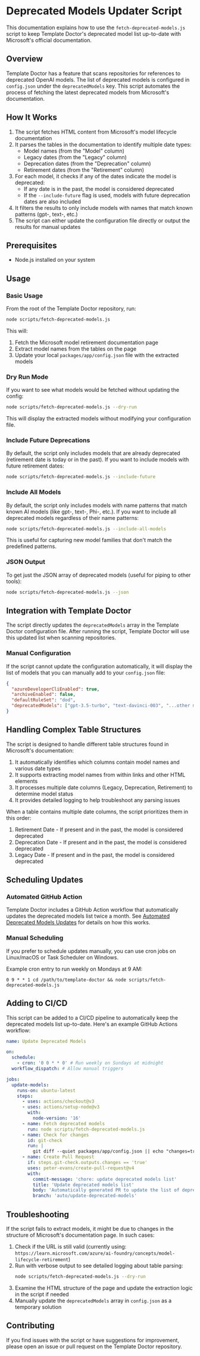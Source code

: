 # Deprecated Models Updater Script

This documentation explains how to use the `fetch-deprecated-models.js` script to keep Template Doctor's deprecated model list up-to-date with Microsoft's official documentation.

## Overview

Template Doctor has a feature that scans repositories for references to deprecated OpenAI models. The list of deprecated models is configured in `config.json` under the `deprecatedModels` key. This script automates the process of fetching the latest deprecated models from Microsoft's documentation.

## How It Works

1. The script fetches HTML content from Microsoft's model lifecycle documentation
2. It parses the tables in the documentation to identify multiple date types:
   - Model names (from the "Model" column)
   - Legacy dates (from the "Legacy" column)
   - Deprecation dates (from the "Deprecation" column)
   - Retirement dates (from the "Retirement" column)
3. For each model, it checks if any of the dates indicate the model is deprecated:
   - If any date is in the past, the model is considered deprecated
   - If the `--include-future` flag is used, models with future deprecation dates are also included
4. It filters the results to only include models with names that match known patterns (gpt-, text-, etc.)
5. The script can either update the configuration file directly or output the results for manual updates

## Prerequisites

- Node.js installed on your system

## Usage

### Basic Usage

From the root of the Template Doctor repository, run:

```bash
node scripts/fetch-deprecated-models.js
```

This will:

1. Fetch the Microsoft model retirement documentation page
2. Extract model names from the tables on the page
3. Update your local `packages/app/config.json` file with the extracted models

### Dry Run Mode

If you want to see what models would be fetched without updating the config:

```bash
node scripts/fetch-deprecated-models.js --dry-run
```

This will display the extracted models without modifying your configuration file.

### Include Future Deprecations

By default, the script only includes models that are already deprecated (retirement date is today or in the past). If you want to include models with future retirement dates:

```bash
node scripts/fetch-deprecated-models.js --include-future
```

### Include All Models

By default, the script only includes models with name patterns that match known AI models (like gpt-, text-, Phi-, etc.). If you want to include all deprecated models regardless of their name patterns:

```bash
node scripts/fetch-deprecated-models.js --include-all-models
```

This is useful for capturing new model families that don't match the predefined patterns.

### JSON Output

To get just the JSON array of deprecated models (useful for piping to other tools):

```bash
node scripts/fetch-deprecated-models.js --json
```

## Integration with Template Doctor

The script directly updates the `deprecatedModels` array in the Template Doctor configuration file. After running the script, Template Doctor will use this updated list when scanning repositories.

### Manual Configuration

If the script cannot update the configuration automatically, it will display the list of models that you can manually add to your `config.json` file:

```json
{
  "azureDeveloperCliEnabled": true,
  "archiveEnabled": false,
  "defaultRuleSet": "dod",
  "deprecatedModels": ["gpt-3.5-turbo", "text-davinci-003", "...other models..."]
}
```

## Handling Complex Table Structures

The script is designed to handle different table structures found in Microsoft's documentation:

1. It automatically identifies which columns contain model names and various date types
2. It supports extracting model names from within links and other HTML elements
3. It processes multiple date columns (Legacy, Deprecation, Retirement) to determine model status
4. It provides detailed logging to help troubleshoot any parsing issues

When a table contains multiple date columns, the script prioritizes them in this order:

1. Retirement Date - If present and in the past, the model is considered deprecated
2. Deprecation Date - If present and in the past, the model is considered deprecated
3. Legacy Date - If present and in the past, the model is considered deprecated

## Scheduling Updates

### Automated GitHub Action

Template Doctor includes a GitHub Action workflow that automatically updates the deprecated models list twice a month. See [Automated Deprecated Models Updates](./AUTOMATED_DEPRECATED_MODELS.md) for details on how this works.

### Manual Scheduling

If you prefer to schedule updates manually, you can use cron jobs on Linux/macOS or Task Scheduler on Windows.

Example cron entry to run weekly on Mondays at 9 AM:

```
0 9 * * 1 cd /path/to/template-doctor && node scripts/fetch-deprecated-models.js
```

## Adding to CI/CD

This script can be added to a CI/CD pipeline to automatically keep the deprecated models list up-to-date. Here's an example GitHub Actions workflow:

```yaml
name: Update Deprecated Models

on:
  schedule:
    - cron: '0 0 * * 0' # Run weekly on Sundays at midnight
  workflow_dispatch: # Allow manual triggers

jobs:
  update-models:
    runs-on: ubuntu-latest
    steps:
      - uses: actions/checkout@v3
      - uses: actions/setup-node@v3
        with:
          node-version: '16'
      - name: Fetch deprecated models
        run: node scripts/fetch-deprecated-models.js
      - name: Check for changes
        id: git-check
        run: |
          git diff --quiet packages/app/config.json || echo "changes=true" >> $GITHUB_OUTPUT
      - name: Create Pull Request
        if: steps.git-check.outputs.changes == 'true'
        uses: peter-evans/create-pull-request@v4
        with:
          commit-message: 'chore: update deprecated models list'
          title: 'Update deprecated models list'
          body: 'Automatically generated PR to update the list of deprecated models from Microsoft documentation.'
          branch: 'auto/update-deprecated-models'
```

## Troubleshooting

If the script fails to extract models, it might be due to changes in the structure of Microsoft's documentation page. In such cases:

1. Check if the URL is still valid (currently using: `https://learn.microsoft.com/azure/ai-foundry/concepts/model-lifecycle-retirement`)
2. Run with verbose output to see detailed logging about table parsing:
   ```bash
   node scripts/fetch-deprecated-models.js --dry-run
   ```
3. Examine the HTML structure of the page and update the extraction logic in the script if needed
4. Manually update the `deprecatedModels` array in `config.json` as a temporary solution

## Contributing

If you find issues with the script or have suggestions for improvement, please open an issue or pull request on the Template Doctor repository.
